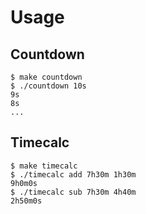 # Usage

## Countdown

    $ make countdown
    $ ./countdown 10s
    9s
    8s
    ...

## Timecalc

    $ make timecalc
    $ ./timecalc add 7h30m 1h30m
    9h0m0s
    $ ./timecalc sub 7h30m 4h40m
    2h50m0s
